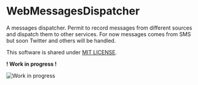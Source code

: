 # WebMessagesDispatcher

A messages dispatcher. Permit to record messages from different sources and dispatch them to other services. For now messages comes from SMS but soon Twitter and others will be handled.

This software is shared under [MIT LICENSE](LICENSE).

**! Work in progress !**

![Work in progress][workInProgressImage]

[workInProgressImage]: http://upload.wikimedia.org/wikipedia/commons/thumb/2/26/Work_in_progress_%283709389075%29.jpg/320px-Work_in_progress_%283709389075%29.jpg?raw=true

